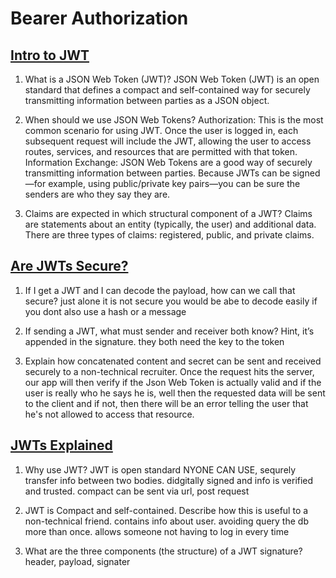 # Bearer Authorization

## [Intro to JWT](https://jwt.io/introduction/)

1. What is a JSON Web Token (JWT)?
JSON Web Token (JWT) is an open standard that defines a compact and self-contained way for securely transmitting information between parties as a JSON object.

2. When should we use JSON Web Tokens?
Authorization: This is the most common scenario for using JWT. Once the user is logged in, each subsequent request will include the JWT, allowing the user to access routes, services, and resources that are permitted with that token. Information Exchange: JSON Web Tokens are a good way of securely transmitting information between parties. Because JWTs can be signed—for example, using public/private key pairs—you can be sure the senders are who they say they are.

3. Claims are expected in which structural component of a JWT?
Claims are statements about an entity (typically, the user) and additional data. There are three types of claims: registered, public, and private claims.


## [Are JWTs Secure?](https://stackoverflow.com/questions/27301557/if-you-can-decode-jwt-how-are-they-secure)

1. If I get a JWT and I can decode the payload, how can we call that secure?
just alone it is not secure you would be abe to decode easily if you dont also use a hash or a message

2. If sending a JWT, what must sender and receiver both know? Hint, it’s appended in the signature.
they both need the key to the token

3. Explain how concatenated content and secret can be sent and received securely to a non-technical recruiter.
Once the request hits the server, our app will then verify if the Json Web Token is actually valid and if the user is really who he says he is, well then the requested data will be sent to the client and if not, then there will be an error telling the user that he's not allowed to access that resource.

## [JWTs Explained](https://www.youtube.com/watch?v=926mknSW9Lo)

1. Why use JWT?
JWT is open standard NYONE CAN USE, sequrely transfer info between two bodies. didgitally signed and info is verified and trusted. compact can be sent via url, post request

2. JWT is Compact and self-contained. Describe how this is useful to a non-technical friend.
contains info about user. avoiding query the db more than once. allows someone not having to log in every time

3. What are the three components (the structure) of a JWT signature?
header, payload, signater

